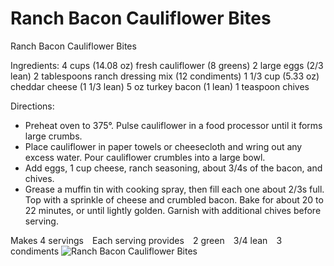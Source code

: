 # Ranch Bacon Cauliflower Bites⠀

Ranch Bacon Cauliflower Bites⠀

Ingredients:
4 cups (14.08 oz) fresh cauliflower (8 greens)
2 large eggs (2/3 lean)
2 tablespoons ranch dressing mix (12 condiments)
1 1/3 cup (5.33 oz) cheddar cheese (1 1/3 lean)
5 oz turkey bacon (1 lean)
1 teaspoon chives⠀

Directions:
* Preheat oven to 375°. Pulse cauliflower in a food processor until it forms large crumbs.
* Place cauliflower in paper towels or cheesecloth and wring out any excess water. Pour cauliflower crumbles into a large bowl.
* Add eggs, 1 cup cheese, ranch seasoning, about 3/4s of the bacon, and chives.
* Grease a muffin tin with cooking spray, then fill each one about 2/3s full. Top with a sprinkle of cheese and crumbled bacon. Bake for about 20 to 22 minutes, or until lightly golden. Garnish with additional chives before serving.

Makes 4 servings⠀
Each serving provides⠀
2 green⠀
3/4 lean⠀
3 condiments
![Ranch Bacon Cauliflower Bites⠀](./Ranch%20Bacon%20Cauliflower%20Bites⠀.png)

